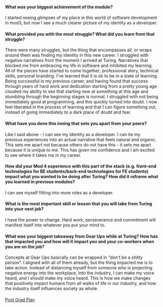 #### What was your biggest achievement of the module?
I started seeing glimpses of my place in this world of software development in mod3, but now I see a much clearer picture of my identity as a developer.
#### What provided you with the most struggle? What did you learn from that struggle?
There were many struggles, but the thing that encompasses all, or wraps around them was finding my identity in this new career. I struggled with negative narratives from the moment I arrived at Turing. Narratives that blocked me from embracing my life in software and inhibited my learning. All of the pieces have started to come together; professional story, technical skills, personal branding. I've learned that it is ok to be in a state of learning. Being successful in my previous career, and having found that success through years of hard work and dedication starting from a pretty young age clouded my ability to see that starting new at something at this age and stumbling through the beginning stages is normal. I struggled with not being immediately good at programming, and this quickly turned into doubt. I now feel liberated in the process of learning and that I can figure something out, instead of going immediately to a dark place of doubt and fear.
#### What have you done this inning that sets you apart from your peers?
Like I said above - I can see my identity as a developer. I can tie my previous experiences into an actual narrative that feels natural and organic. This sets me apart not because others do not have this - it sets me apart because it is unique to me. This has given me confidence and I am excited to see where it takes me in my career.
#### How did your Mod 4 experience with this part of the stack (e.g. front-end technologies for BE students/back-end technologies for FE students) impact what you wanted to be doing after Turing? How did it reframe what you learned in previous modules?
I can see myself fitting into more roles as a developer.
#### What is the most important skill or lesson that you will take from Turing into your next job?
I have the power to change. Hard work, perseverance and commitment will manifest itself into whatever you put your mind to.
#### What was your biggest takeaway from Gear Ups while at Turing? How has that impacted you and how will it impact you and your co-workers when you are on the job?
Concepts at Gear Ups basically can be wrapped in "don't be a shitty person". I aligned with all of them already, but the thing impacted me is to take action. Instead of distancing myself from someone who is projecting negative energy into the workplace, into the industry, I can make my voice heard, and I should make my voice heard. This is how we make changes that positively impact humans from all walks of life in our industry, and how the industry itself influences society as whole.
####
[Post Grad Plan](https://gist.github.com/brickstar/3fdcedefc84e7ac743492bc3fc2d81dd)
